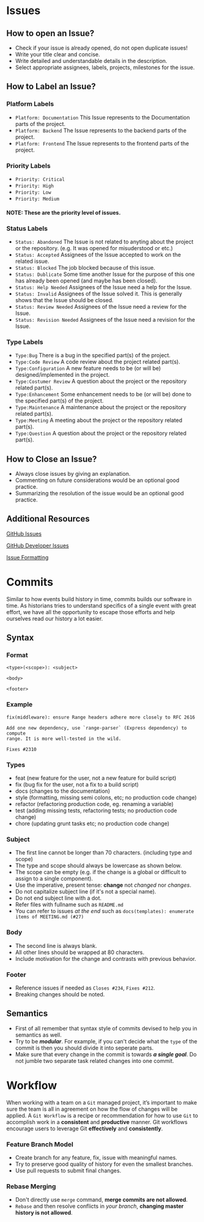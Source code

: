 # Issues

## How to open an Issue?

* Check if your issue is already opened, do not open duplicate issues!
* Write your title clear and concise.
* Write detailed and understandable details in the description.
* Select appropriate assignees, labels, projects, milestones for the issue.

## How to Label an Issue?

### **Platform Labels**
* `Platform: Documentation` This Issue represents to the Documentation parts of the project.
* `Platform: Backend` The Issue represents to the backend parts of the project.
* `Platform: Frontend` The Issue represents to the frontend parts of the project.

### **Priority Labels**
* `Priority: Critical` 
* `Priority: High`
* `Priority: Low` 
* `Priority: Medium`
#### NOTE: These are the priority level of issues.

### **Status Labels**
* `Status: Abandoned` The Issue is not related to anyting about the project or the repository. (e.g. It was opened for misuderstood or etc.)
* `Status: Accepted` Assignees of the Issue accepted to work on the related issue.
* `Status: Blocked` The job blocked because of this issue.
* `Status: Dublicate`  Some time another Issue for the purpose of this one has already been opened (and maybe has been closed).
* `Status: Help Needed`  Assignees of the Issue need a help for the Issue.
* `Status: Invalid` Assignees of the Issue solved it. This is generally shows that the Issue should be closed.
* `Status: Review Needed` Assignees of the Issue need a review for the Issue.
* `Status: Revision Needed`  Assignees of the Issue need a revision for the Issue.

### **Type Labels**
* `Type:Bug` There is a bug in the specified part(s) of the project.
* `Type:Code Review`  A code review about the project related part(s).
* `Type:Configuration` A new feature needs to be (or will be) designed/implemented in the project.
* `Type:Costumer Review`  A question about the project or the repository related part(s).
* `Type:Enhancement` Some enhancement needs to be (or will be) done to the specified part(s) of the project.
* `Type:Maintenance`  A maintenance about the project or the repository related part(s).
* `Type:Meeting`  A meeting about the project or the repository related part(s).
* `Type:Question` A question about the project or the repository related part(s).

## How to Close an Issue?
* Always close issues by giving an explanation.
* Commenting on future considerations would be an optional good practice.
* Summarizing the resolution of the issue would be an optional good practice.

## **Additional Resources**

[GitHub Issues](https://guides.github.com/features/issues/)
              
[GitHub Developer Issues ](https://developer.github.com/v3/issues/)

[Issue Formatting](https://help.github.com/articles/working-with-advanced-formatting/)

# Commits 

Similar to how events build history in time, commits builds our software in time. As historians tries to understand specifics of a single event with great effort, we have all the opportunity to escape those efforts and help ourselves read our history a lot easier.

## Syntax

### Format

```
<type>(<scope>): <subject>

<body>

<footer>
```

### Example

```
fix(middleware): ensure Range headers adhere more closely to RFC 2616

Add one new dependency, use `range-parser` (Express dependency) to compute
range. It is more well-tested in the wild.

Fixes #2310
```

### Types

* feat (new feature for the user, not a new feature for build script)
* fix (bug fix for the user, not a fix to a build script)
* docs (changes to the documentation)
* style (formatting, missing semi colons, etc; no production code change)
* refactor (refactoring production code, eg. renaming a variable)
* test (adding missing tests, refactoring tests; no production code change)
* chore (updating grunt tasks etc; no production code change)

### Subject

* The first line cannot be longer than 70 characters. (including type and scope)
* The type and scope should always be lowercase as shown below. 
* The scope can be empty (e.g. if the change is a global or difficult to assign to a single component).
* Use the imperative, present tense: **change** not _changed_ nor _changes_.
* Do not capitalize subject line (if it's not a special name).
* Do not end subject line with a dot.
* Refer files with fullname such as `README.md`
* You can refer to issues _at the end_ such as `docs(templates): enumerate items of MEETING.md (#27)`

### Body

* The second line is always blank.
* All other lines should be wrapped at 80 characters. 
* Include motivation for the change and contrasts with previous behavior.

### Footer

* Reference issues if needed as `Closes #234`, `Fixes #212`.
* Breaking changes should be noted.

## Semantics

* First of all remember that syntax style of commits devised to help you in semantics as well.
* Try to be _**modular**_. For example, if you can't decide what the `type` of the commit is then you should divide it into seperate parts.
* Make sure that every change in the commit is towards _**a single goal**_. Do not jumble two separate task related changes into one commit.

# Workflow

When working with a team on a `Git` managed project, it’s important to make sure the team is all in agreement on how the flow of changes will be applied. A `Git Workflow` is a recipe or recommendation for how to use `Git` to accomplish work in a **consistent** and **productive** manner. Git workflows encourage users to leverage Git **effectively** and **consistently**.


### Feature Branch Model
* Create branch for any feature, fix, issue with meaningful names.
* Try to preserve good quality of history for even the smallest branches.
* Use pull requests to submit final changes.

### Rebase Merging
* Don't directly use `merge` command, **merge commits are not allowed**.
* `Rebase` and then resolve conflicts in _your branch_, **changing master history is not allowed**.
